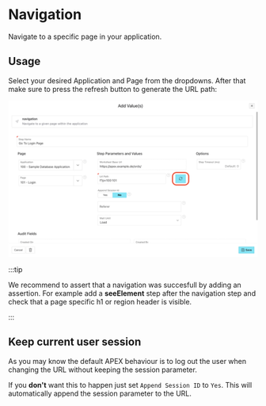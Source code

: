 # Navigation

Navigate to a specific page in your application.

## Usage

Select your desired Application and Page from the dropdowns. After that make sure to press the refresh button to generate the URL path:

![Navigatio step refresh path button](./img/navigation-refresh-path.png)

:::tip

We recommend to assert that a navigation was succesfull by adding an assertion. For example add a **seeElement** step after the navigation step and check that a page specific h1 or region header is visible.

:::

## Keep current user session

As you may know the default APEX behaviour is to log out the user when changing the URL without keeping the session parameter.

If you **don't** want this to happen just set `Append Session ID` to `Yes`. This will automatically append the session parameter to the URL.
